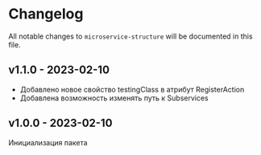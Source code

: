 # Changelog

All notable changes to `microservice-structure` will be documented in this file.

## v1.1.0 - 2023-02-10

- Добавлено новое свойство testingClass в атрибут RegisterAction
- Добавлена возможность изменять путь к Subservices

## v1.0.0 - 2023-02-10

Инициализация пакета
